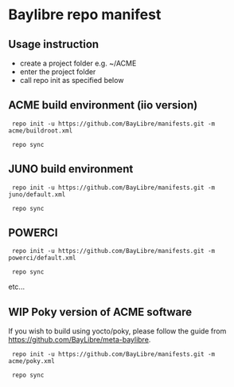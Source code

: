 # Baylibre repo manifest

## Usage instruction ##

* create a project folder  e.g. ~/ACME
* enter the project folder
* call repo init as specified below

## ACME build environment (iio version)

` repo init -u https://github.com/BayLibre/manifests.git -m acme/buildroot.xml`

` repo sync`

## JUNO build environment

` repo init -u https://github.com/BayLibre/manifests.git -m juno/default.xml`

` repo sync`

## POWERCI

` repo init -u https://github.com/BayLibre/manifests.git -m powerci/default.xml`

` repo sync`

etc...

## WIP Poky version of ACME software ##

If you wish to build using yocto/poky, please follow the guide from
https://github.com/BayLibre/meta-baylibre.

` repo init -u https://github.com/BayLibre/manifests.git -m acme/poky.xml`

` repo sync`
